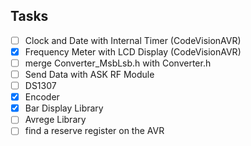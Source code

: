 ## Tasks
- [ ] Clock and Date with Internal Timer (CodeVisionAVR)
- [x] Frequency Meter with LCD Display (CodeVisionAVR)
- [ ] merge Converter_MsbLsb.h with Converter.h
- [ ] Send Data with ASK RF Module
- [ ] DS1307
- [x] Encoder
- [x] Bar Display Library
- [ ] Avrege Library
- [ ] find a reserve register on the AVR
